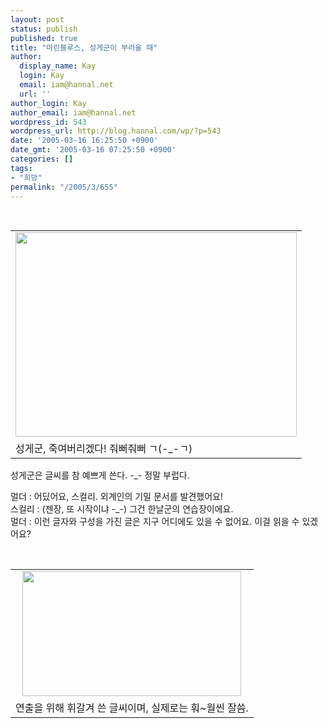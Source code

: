 ```yaml
---
layout: post
status: publish
published: true
title: "마린블루스, 성게군이 부러울 때"
author:
  display_name: Kay
  login: Kay
  email: iam@hannal.net
  url: ''
author_login: Kay
author_email: iam@hannal.net
wordpress_id: 543
wordpress_url: http://blog.hannal.com/wp/?p=543
date: '2005-03-16 16:25:50 +0900'
date_gmt: '2005-03-16 07:25:50 +0900'
categories: []
tags:
- "희망"
permalink: "/2005/3/655"
---
```

<p><center><br />
<table>
<tr>
<td><center><img src="http://blog.hannal.com/tt-attach/0316/050316161226053198/476923.jpg" width="450" height="327"></center></td>
</tr>
<tr>
<td class="centerphoto"> 성게군, 죽여버리겠다! 줘뻐줘뻐 ㄱ(-_-ㄱ)</td>
</tr>
</table>
<p></center></p>
<p>성게군은 글씨를 참 예쁘게 쓴다. -_- 정말 부럽다.</p>
<p>
멀더 : 어딨어요, 스컬리. 외계인의 기밀 문서를 발견했어요!<br />
스컬리 : (젠장, 또 시작이냐 -_-) 그건 <span class=key1 onclick=keyword_open('./kview.php?kd=%C7%D1%B3%AF')>한날</span>군의 연습장이에요.<br />
멀더 : 이런 글자와 구성을 가진 글은 지구 어디에도 있을 수 없어요. 이걸 읽을 수 있겠어요?</p>
<p><center><br />
<table>
<tr>
<td><center><img src="http://blog.hannal.com/tt-attach/0316/050316161226053198/967308.jpg" width="350" height="200"></center></td>
</tr>
<tr>
<td class="centerphoto">연출을 위해 휘갈겨 쓴 글씨이며, 실제로는 훠~월씬 잘씀. </td>
</tr>
</table>
<p></center></p>
